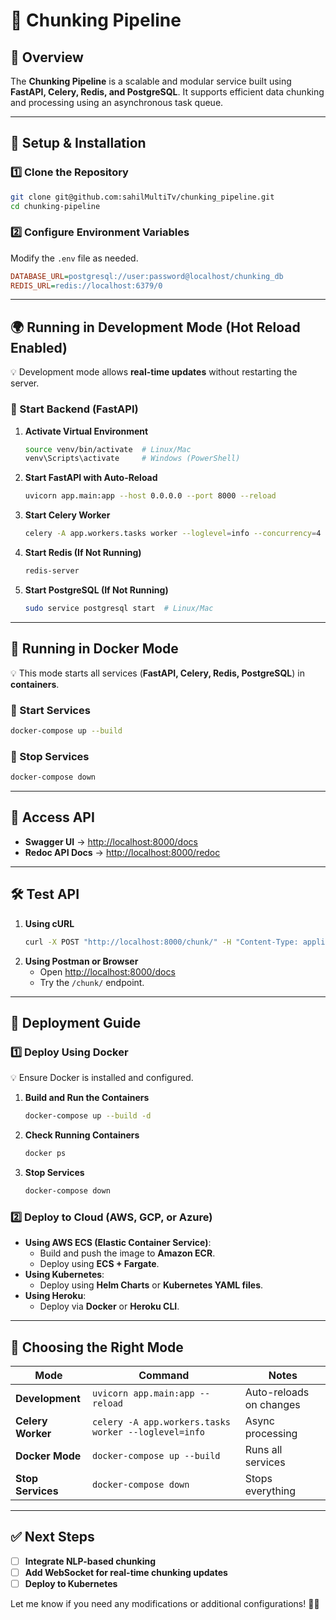 # 🚀 Chunking Pipeline

## 📌 Overview
The **Chunking Pipeline** is a scalable and modular service built using **FastAPI, Celery, Redis, and PostgreSQL**. It supports efficient data chunking and processing using an asynchronous task queue.

---

## 🔧 Setup & Installation

### **1️⃣ Clone the Repository**
```bash
git clone git@github.com:sahilMultiTv/chunking_pipeline.git
cd chunking-pipeline
```

### **2️⃣ Configure Environment Variables**
Modify the `.env` file as needed.
```ini
DATABASE_URL=postgresql://user:password@localhost/chunking_db
REDIS_URL=redis://localhost:6379/0
```

---

## 🌍 Running in Development Mode (Hot Reload Enabled)
💡 Development mode allows **real-time updates** without restarting the server.

### **🔹 Start Backend (FastAPI)**
1. **Activate Virtual Environment**
   ```bash
   source venv/bin/activate  # Linux/Mac
   venv\Scripts\activate     # Windows (PowerShell)
   ```
2. **Start FastAPI with Auto-Reload**
   ```bash
   uvicorn app.main:app --host 0.0.0.0 --port 8000 --reload
   ```
3. **Start Celery Worker**
   ```bash
   celery -A app.workers.tasks worker --loglevel=info --concurrency=4
   ```
4. **Start Redis (If Not Running)**
   ```bash
   redis-server
   ```
5. **Start PostgreSQL (If Not Running)**
   ```bash
   sudo service postgresql start  # Linux/Mac
   ```

---

## 🐳 Running in Docker Mode
💡 This mode starts all services (**FastAPI, Celery, Redis, PostgreSQL**) in **containers**.

### **🔹 Start Services**
   ```bash
   docker-compose up --build
   ```

### **🔹 Stop Services**
   ```bash
   docker-compose down
   ```

---

## 🚀 Access API
- **Swagger UI** → [http://localhost:8000/docs](http://localhost:8000/docs)
- **Redoc API Docs** → [http://localhost:8000/redoc](http://localhost:8000/redoc)

---

## 🛠️ Test API
1. **Using cURL**
   ```bash
   curl -X POST "http://localhost:8000/chunk/" -H "Content-Type: application/json" -d '{"text": "Hello, this is a test.", "chunk_size": 5}'
   ```
2. **Using Postman or Browser**
   - Open [http://localhost:8000/docs](http://localhost:8000/docs)
   - Try the `/chunk/` endpoint.

---

## 📌 Deployment Guide

### **1️⃣ Deploy Using Docker**
💡 Ensure Docker is installed and configured.

1. **Build and Run the Containers**
   ```bash
   docker-compose up --build -d
   ```
2. **Check Running Containers**
   ```bash
   docker ps
   ```
3. **Stop Services**
   ```bash
   docker-compose down
   ```

### **2️⃣ Deploy to Cloud (AWS, GCP, or Azure)**

- **Using AWS ECS (Elastic Container Service)**:
  - Build and push the image to **Amazon ECR**.
  - Deploy using **ECS + Fargate**.
- **Using Kubernetes**:
  - Deploy using **Helm Charts** or **Kubernetes YAML files**.
- **Using Heroku**:
  - Deploy via **Docker** or **Heroku CLI**.

---

## 📌 Choosing the Right Mode
| Mode             | Command                                        | Notes |
|----------------|-----------------------------------------------|-------|
| **Development** | `uvicorn app.main:app --reload`             | Auto-reloads on changes |
| **Celery Worker** | `celery -A app.workers.tasks worker --loglevel=info` | Async processing |
| **Docker Mode** | `docker-compose up --build`                  | Runs all services |
| **Stop Services** | `docker-compose down`                        | Stops everything |

---

## ✅ Next Steps
- [ ] **Integrate NLP-based chunking**
- [ ] **Add WebSocket for real-time chunking updates**
- [ ] **Deploy to Kubernetes**

Let me know if you need any modifications or additional configurations! 🚀🔥

